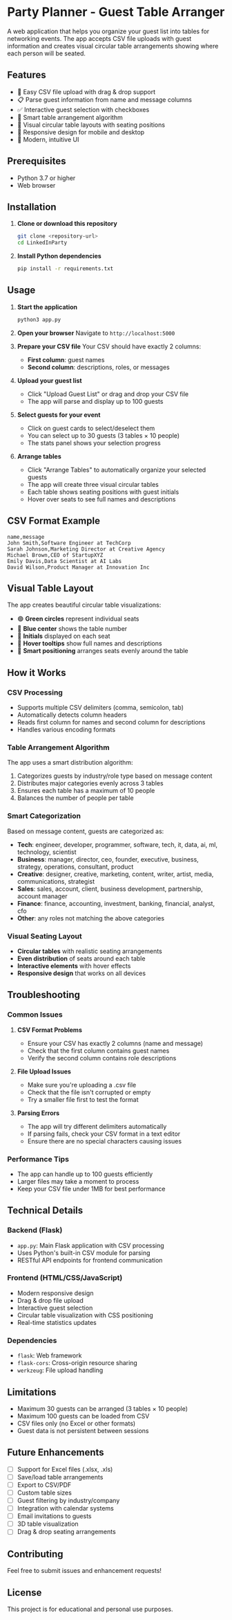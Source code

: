 # Party Planner - Guest Table Arranger

A web application that helps you organize your guest list into tables for networking events. The app accepts CSV file uploads with guest information and creates visual circular table arrangements showing where each person will be seated.

## Features

- 📁 Easy CSV file upload with drag & drop support
- 📋 Parse guest information from name and message columns
- ✅ Interactive guest selection with checkboxes
- 🎯 Smart table arrangement algorithm
- 🎨 Visual circular table layouts with seating positions
- 📱 Responsive design for mobile and desktop
- 🎨 Modern, intuitive UI

## Prerequisites

- Python 3.7 or higher
- Web browser

## Installation

1. **Clone or download this repository**
   ```bash
   git clone <repository-url>
   cd LinkedInParty
   ```

2. **Install Python dependencies**
   ```bash
   pip install -r requirements.txt
   ```

## Usage

1. **Start the application**
   ```bash
   python3 app.py
   ```

2. **Open your browser**
   Navigate to `http://localhost:5000`

3. **Prepare your CSV file**
   Your CSV should have exactly 2 columns:
   - **First column**: guest names
   - **Second column**: descriptions, roles, or messages

4. **Upload your guest list**
   - Click "Upload Guest List" or drag and drop your CSV file
   - The app will parse and display up to 100 guests

5. **Select guests for your event**
   - Click on guest cards to select/deselect them
   - You can select up to 30 guests (3 tables × 10 people)
   - The stats panel shows your selection progress

6. **Arrange tables**
   - Click "Arrange Tables" to automatically organize your selected guests
   - The app will create three visual circular tables
   - Each table shows seating positions with guest initials
   - Hover over seats to see full names and descriptions

## CSV Format Example

```csv
name,message
John Smith,Software Engineer at TechCorp
Sarah Johnson,Marketing Director at Creative Agency
Michael Brown,CEO of StartupXYZ
Emily Davis,Data Scientist at AI Labs
David Wilson,Product Manager at Innovation Inc
```

## Visual Table Layout

The app creates beautiful circular table visualizations:
- 🟢 **Green circles** represent individual seats
- 🔵 **Blue center** shows the table number
- 👤 **Initials** displayed on each seat
- 💬 **Hover tooltips** show full names and descriptions
- 🎯 **Smart positioning** arranges seats evenly around the table

## How it Works

### CSV Processing
- Supports multiple CSV delimiters (comma, semicolon, tab)
- Automatically detects column headers
- Reads first column for names and second column for descriptions
- Handles various encoding formats

### Table Arrangement Algorithm
The app uses a smart distribution algorithm:
1. Categorizes guests by industry/role type based on message content
2. Distributes major categories evenly across 3 tables
3. Ensures each table has a maximum of 10 people
4. Balances the number of people per table

### Smart Categorization
Based on message content, guests are categorized as:
- **Tech**: engineer, developer, programmer, software, tech, it, data, ai, ml, technology, scientist
- **Business**: manager, director, ceo, founder, executive, business, strategy, operations, consultant, product
- **Creative**: designer, creative, marketing, content, writer, artist, media, communications, strategist
- **Sales**: sales, account, client, business development, partnership, account manager
- **Finance**: finance, accounting, investment, banking, financial, analyst, cfo
- **Other**: any roles not matching the above categories

### Visual Seating Layout
- **Circular tables** with realistic seating arrangements
- **Even distribution** of seats around each table
- **Interactive elements** with hover effects
- **Responsive design** that works on all devices

## Troubleshooting

### Common Issues

1. **CSV Format Problems**
   - Ensure your CSV has exactly 2 columns (name and message)
   - Check that the first column contains guest names
   - Verify the second column contains role descriptions

2. **File Upload Issues**
   - Make sure you're uploading a .csv file
   - Check that the file isn't corrupted or empty
   - Try a smaller file first to test the format

3. **Parsing Errors**
   - The app will try different delimiters automatically
   - If parsing fails, check your CSV format in a text editor
   - Ensure there are no special characters causing issues

### Performance Tips

- The app can handle up to 100 guests efficiently
- Larger files may take a moment to process
- Keep your CSV file under 1MB for best performance

## Technical Details

### Backend (Flask)
- `app.py`: Main Flask application with CSV processing
- Uses Python's built-in CSV module for parsing
- RESTful API endpoints for frontend communication

### Frontend (HTML/CSS/JavaScript)
- Modern responsive design
- Drag & drop file upload
- Interactive guest selection
- Circular table visualization with CSS positioning
- Real-time statistics updates

### Dependencies
- `flask`: Web framework
- `flask-cors`: Cross-origin resource sharing
- `werkzeug`: File upload handling

## Limitations

- Maximum 30 guests can be arranged (3 tables × 10 people)
- Maximum 100 guests can be loaded from CSV
- CSV files only (no Excel or other formats)
- Guest data is not persistent between sessions

## Future Enhancements

- [ ] Support for Excel files (.xlsx, .xls)
- [ ] Save/load table arrangements
- [ ] Export to CSV/PDF
- [ ] Custom table sizes
- [ ] Guest filtering by industry/company
- [ ] Integration with calendar systems
- [ ] Email invitations to guests
- [ ] 3D table visualization
- [ ] Drag & drop seating arrangements

## Contributing

Feel free to submit issues and enhancement requests!

## License

This project is for educational and personal use purposes. 